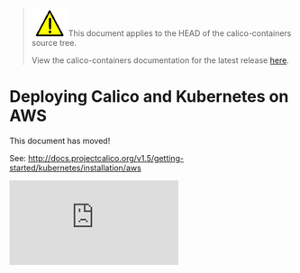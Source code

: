 <!--- master only -->
> ![warning](../../images/warning.png) This document applies to the HEAD of the calico-containers source tree.
>
> View the calico-containers documentation for the latest release [here](https://github.com/projectcalico/calico-containers/blob/v0.22.0/README.md).
<!--- else
> You are viewing the calico-containers documentation for release **release**.
<!--- end of master only -->

# Deploying Calico and Kubernetes on AWS


This document has moved!

See: http://docs.projectcalico.org/v1.5/getting-started/kubernetes/installation/aws

[![Analytics](https://calico-ga-beacon.appspot.com/UA-52125893-3/calico-containers/docs/cni/kubernetes/AWS.md?pixel)](https://github.com/igrigorik/ga-beacon)
